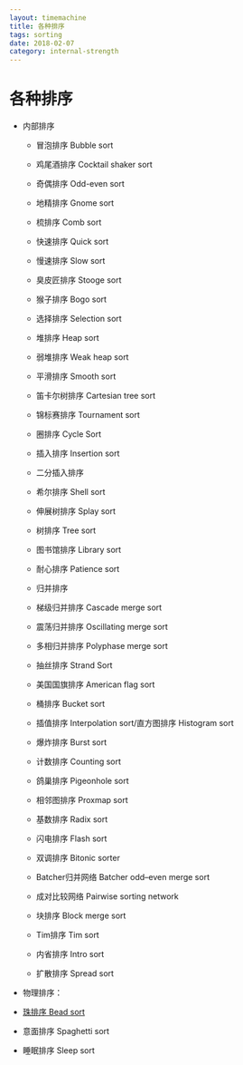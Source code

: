 ```yaml
---
layout: timemachine
title: 各种排序
tags: sorting
date: 2018-02-07
category: internal-strength
---
```

# 各种排序

 * 内部排序
   * 冒泡排序 Bubble sort
   * 鸡尾酒排序 Cocktail shaker sort
   * 奇偶排序 Odd-even sort
   * 地精排序 Gnome sort
   * 梳排序 Comb sort
   * 快速排序 Quick sort
   * 慢速排序 Slow sort
   * 臭皮匠排序 Stooge sort
   * 猴子排序 Bogo sort

   * 选择排序 Selection sort
   * 堆排序 Heap sort
   * 弱堆排序 Weak heap sort
   * 平滑排序 Smooth sort
   * 笛卡尔树排序 Cartesian tree sort
   * 锦标赛排序 Tournament sort
   * 圈排序 Cycle Sort

   * 插入排序 Insertion sort
    * 二分插入排序 
   * 希尔排序 Shell sort
   * 伸展树排序 Splay sort
   * 树排序 Tree sort
   * 图书馆排序 Library sort
   * 耐心排序 Patience sort

   * 归并排序
   * 梯级归并排序 Cascade merge sort
   * 震荡归并排序 Oscillating merge sort
   * 多相归并排序 Polyphase merge sort
   * 抽丝排序 Strand Sort

   * 美国国旗排序 American flag sort 
   * 桶排序 Bucket sort 
    * 插值排序 Interpolation sort/直方图排序 Histogram sort
   * 爆炸排序 Burst sort 
   * 计数排序 Counting sort 
   * 鸽巢排序 Pigeonhole sort 
   * 相邻图排序 Proxmap sort 
   * 基数排序 Radix sort 
   * 闪电排序 Flash sort

   * 双调排序 Bitonic sorter
   * Batcher归并网络 Batcher odd–even merge sort 
   * 成对比较网络 Pairwise sorting network

   * 块排序 Block merge sort 
   * Tim排序 Tim sort 
   * 内省排序 Intro sort 
   * 扩散排序 Spread sort

 * 物理排序：
  * [珠排序 Bead sort](http://www.cs.auckland.ac.nz/~jaru003/research/publications/journals/beadsort.pdf)
  * 意面排序 Spaghetti sort
  * 睡眠排序 Sleep sort